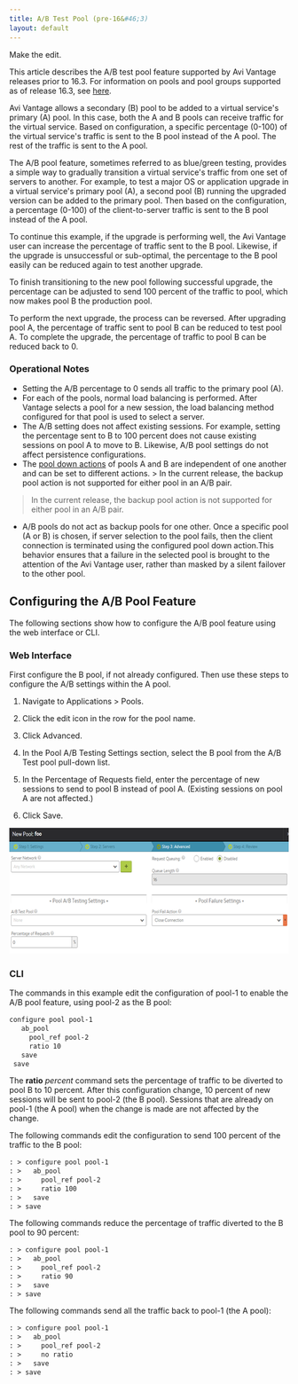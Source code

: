 ```yaml
---
title: A/B Test Pool (pre-16&#46;3)
layout: default
---
```


Make the edit.

This article describes the A/B test pool feature supported by Avi Vantage releases prior to 16.3. For information on pools and pool groups supported as of release 16.3, see <a href="/docs/16.3/pool-groups/">here</a>.

Avi Vantage allows a secondary (B) pool to be added to a virtual service's primary (A) pool. In this case, both the A and B pools can receive traffic for the virtual service. Based on configuration, a specific percentage (0-100) of the virtual service's traffic is sent to the B pool instead of the A pool. The rest of the traffic is sent to the A pool.

The A/B pool feature, sometimes referred to as blue/green testing, provides a simple way to gradually transition a virtual service's traffic from one set of servers to another. For example, to test a major OS or application upgrade in a virtual service's primary pool (A), a second pool (B) running the upgraded version can be added to the primary pool. Then based on the configuration, a percentage (0-100) of the client-to-server traffic is sent to the B pool instead of the A pool.

To continue this example, if the upgrade is performing well, the Avi Vantage user can increase the percentage of traffic sent to the B pool. Likewise, if the upgrade is unsuccessful or sub-optimal, the percentage to the B pool easily can be reduced again to test another upgrade.

To finish transitioning to the new pool following successful upgrade, the percentage can be adjusted to send 100 percent of the traffic to pool, which now makes pool B the production pool.

To perform the next upgrade, the process can be reversed. After upgrading pool A, the percentage of traffic sent to pool B can be reduced to test pool A. To complete the upgrade, the percentage of traffic to pool B can be reduced back to 0.

### Operational Notes

* Setting the A/B percentage to 0 sends all traffic to the primary pool (A). 
* For each of the pools, normal load balancing is performed. After Vantage selects a pool for a new session, the load balancing method configured for that pool is used to select a server. 
* The A/B setting does not affect existing sessions. For example, setting the percentage sent to B to 100 percent does not cause existing sessions on pool A to move to B. Likewise, A/B pool settings do not affect persistence configurations. 
* The <a href="/docs/16.3/configuration-guide/applications/pools#poolcreateadvancedtab">pool down actions</a> of pools A and B are independent of one another and can be set to different actions. > In the current release, the backup pool action is not supported for either pool in an A/B pair.
> In the current release, the backup pool action is not supported for either pool in an A/B pair.

* A/B pools do not act as backup pools for one other. Once a specific pool (A or B) is chosen, if server selection to the pool fails, then the client connection is terminated using the configured pool down action.This behavior ensures that a failure in the selected pool is brought to the attention of the Avi Vantage user, rather than masked by a silent failover to the other pool. 

## Configuring the A/B Pool Feature

The following sections show how to configure the A/B pool feature using the web interface or CLI.

### Web Interface

First configure the B pool, if not already configured. Then use these steps to configure the A/B settings within the A pool.
<ol> 
 <li> <p>Navigate to Applications &gt; Pools.</p> </li> 
 <li> <p>Click the edit icon in the row for the pool name.</p> </li> 
 <li> <p>Click Advanced.</p> </li> 
 <li> <p>In the Pool A/B Testing Settings section, select the B pool from the A/B Test pool pull-down list.</p> </li> 
 <li> <p>In the Percentage of Requests field, enter the percentage of new sessions to send to pool B instead of pool A. (Existing sessions on pool A are not affected.)</p> </li> 
 <li> <p>Click Save.</p> </li> 
</ol> 

<a href="img/a-b-pool.png"><img src="img/a-b-pool.png" alt="a-b-pool" width="624" height="227" class="alignnone size-full wp-image-5785"></a>

### CLI

The commands in this example edit the configuration of pool-1 to enable the A/B pool feature, using pool-2 as the B pool:

<pre class="command-line language-bash" data-prompt=": >"><code>configure pool pool-1
   ab_pool
     pool_ref pool-2
     ratio 10
   save
 save</code></pre> 

The **ratio** *percent* command sets the percentage of traffic to be diverted to pool B to 10 percent. After this configuration change, 10 percent of new sessions will be sent to pool-2 (the B pool). Sessions that are already on pool-1 (the A pool) when the change is made are not affected by the change.

The following commands edit the configuration to send 100 percent of the traffic to the B pool:

<pre class="command-line language-bash" data-user="root" data-host="localhost ~" data-output="1-100"><code>: &gt; configure pool pool-1 
: &gt;   ab_pool
: &gt;     pool_ref pool-2 
: &gt;     ratio 100
: &gt;   save 
: &gt; save 
</code></pre> 

The following commands reduce the percentage of traffic diverted to the B pool to 90 percent:

<pre class="command-line language-bash" data-user="root" data-host="localhost ~" data-output="1-100"><code>: &gt; configure pool pool-1 
: &gt;   ab_pool
: &gt;     pool_ref pool-2 
: &gt;     ratio 90
: &gt;   save 
: &gt; save 
</code></pre> 

The following commands send all the traffic back to pool-1 (the A pool):

<pre class="command-line language-bash" data-user="root" data-host="localhost ~" data-output="1-100"><code>: &gt; configure pool pool-1 
: &gt;   ab_pool
: &gt;     pool_ref pool-2 
: &gt;     no ratio
: &gt;   save 
: &gt; save 
</code></pre> 
